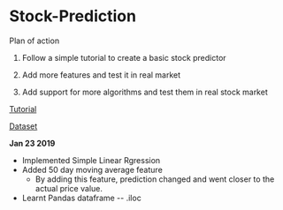 # Stock-Prediction

Plan of action

1. Follow a simple tutorial to create a basic stock predictor

2. Add more features and test it in real market

3. Add support for more algorithms and test them in real stock market

[Tutorial](https://www.youtube.com/watch?v=r4mwkS2T9aI)

[Dataset](https://in.finance.yahoo.com/quote/M%26MFIN.NS/history?period1=1199167200&period2=1548050400&interval=1d&filter=history&frequency=1d)

**Jan 23 2019**
* Implemented Simple Linear Rgression
* Added 50 day moving average feature
    * By adding this feature, prediction changed and went closer to the actual price value.
* Learnt Pandas dataframe -- .iloc 
